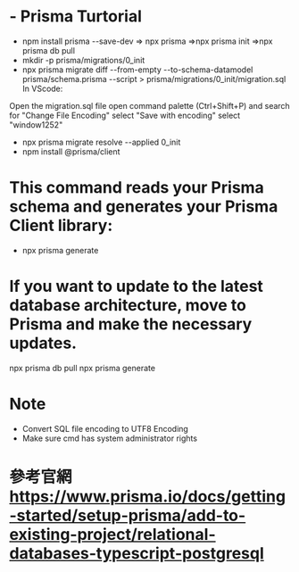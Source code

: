 # - Prisma Turtorial
- npm install prisma --save-dev => npx prisma =>npx prisma init =>npx prisma db pull
- mkdir -p prisma/migrations/0_init
- npx prisma migrate diff --from-empty --to-schema-datamodel prisma/schema.prisma --script > prisma/migrations/0_init/migration.sql
In VScode:

Open the migration.sql file
open command palette (Ctrl+Shift+P) and search for "Change File Encoding"
select "Save with encoding"
select "window1252"



- npx prisma migrate resolve --applied 0_init
- npm install @prisma/client
# This command reads your Prisma schema and generates your Prisma Client library:
- npx prisma generate 



#  If you want to update to the latest database architecture, move to Prisma and make the necessary updates.
npx prisma db pull
npx prisma generate 



# Note 
- Convert SQL file encoding to UTF8 Encoding
- Make sure cmd has system administrator rights


# 參考官網 https://www.prisma.io/docs/getting-started/setup-prisma/add-to-existing-project/relational-databases-typescript-postgresql




